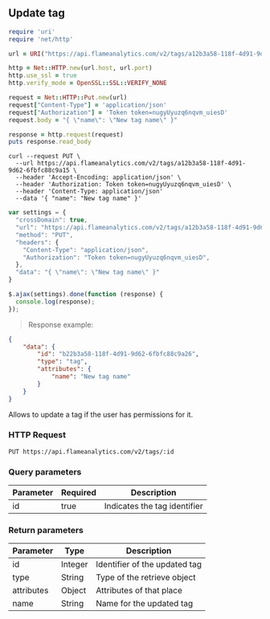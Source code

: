 ## Update tag

```ruby
require 'uri'
require 'net/http'

url = URI("https://api.flameanalytics.com/v2/tags/a12b3a58-118f-4d91-9d62-6fbfc88c9a15")

http = Net::HTTP.new(url.host, url.port)
http.use_ssl = true
http.verify_mode = OpenSSL::SSL::VERIFY_NONE

request = Net::HTTP::Put.new(url)
request["Content-Type"] = 'application/json'
request["Authorization"] = 'Token token=nugyUyuzq6nqvm_uiesD'
request.body = "{ \"name\": \"New tag name\" }"

response = http.request(request)
puts response.read_body
```

```shell
curl --request PUT \
  --url https://api.flameanalytics.com/v2/tags/a12b3a58-118f-4d91-9d62-6fbfc88c9a15 \
  --header 'Accept-Encoding: application/json' \
  --header 'Authorization: Token token=nugyUyuzq6nqvm_uiesD' \
  --header 'Content-Type: application/json'
  --data '{ "name": "New tag name" }'
```

```javascript
var settings = {
  "crossDomain": true,
  "url": "https://api.flameanalytics.com/v2/tags/a12b3a58-118f-4d91-9d62-6fbfc88c9a15",
  "method": "PUT",
  "headers": {
    "Content-Type": "application/json",
    "Authorization": "Token token=nugyUyuzq6nqvm_uiesD",
  },
  "data": "{ \"name\": \"New tag name\" }"
}

$.ajax(settings).done(function (response) {
  console.log(response);
});
```

> Response example:

```json
{
    "data": {
        "id": "b22b3a58-118f-4d91-9d62-6fbfc88c9a26",
        "type": "tag",
        "attributes": {
            "name": "New tag name"
        }
    }
}
```
Allows to update a tag if the user has permissions for it.

### HTTP Request

`PUT https://api.flameanalytics.com/v2/tags/:id`


### Query parameters

Parameter | Required | Description
--------- | ------- | -----------
id | true | Indicates the tag identifier


### Return parameters

Parameter | Type | Description
--------- | ------- | -----------
id | Integer | Identifier of the updated tag
type | String | Type of the retrieve object
attributes | Object | Attributes of that place
name | String |  Name for the updated tag